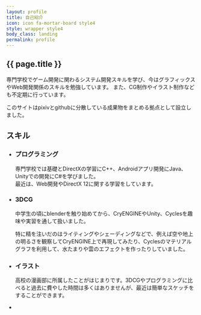 ```yaml
---
layout: profile
title: 自己紹介
icon: icon fa-mortar-board style4
style: wrapper style4
body_class: landing
permalink: profile
---
```


## {{ page.title }}

専門学校でゲーム開発に関わるシステム開発スキルを学び、今はグラフィックスやWeb開発関係のスキルを勉強しています。
また、CG制作やイラスト制作なども不定期に行っています。

このサイトはpixivとgithubに分散している成果物をまとめる拠点として設立しました。


## スキル

<ul class="features">
    <li class="icon fa-code">
        <h3>プログラミング</h3>
        <p>専門学校では基礎とDirectXの学習にC++、Androidアプリ開発にJava、Unityでの開発にC#を学びました。<br>
            最近は、Web開発やDirectX 12に関する学習をしています。</p>
    </li>
    <li class="icon fa-cube">
        <h3>3DCG</h3>
        <p>中学生の頃にblenderを触り始めてから、CryENGINEやUnity、Cyclesを趣味や実習を通して扱いました。</p>
        <p>特に精を注いだのはライティングやシェーディングなどで、例えば空や地上の明るさを観察してCryENGINE上で再現してみたり、Cyclesのマテリアルグラフを利用して、水たまりや雲のエフェクトを作ったりしていました。</p>
    </li>
    <li class="icon fa-paint-brush">
        <h3>イラスト</h3>
        <p>高校の漫画部に所属したことがはじまりです。3DCGやプログラミングに比べると過去に費やした時間は多くはありませんが、最近は簡単なスケッチをすることができます。</p>
    </li>
    <li>
        <!-- PADDING -->
    </li>
</ul>